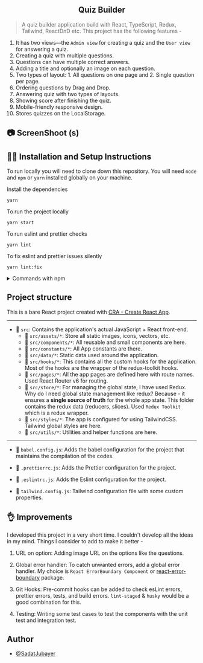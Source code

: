 <h2 align="center" >Quiz Builder</h2>

> A quiz builder application build with React, TypeScript, Redux, Tailwind, ReactDnD etc. This project has the following features -

1. It has two views—the `Admin view` for creating a quiz and the `User view` for answering a quiz.
2. Creating a quiz with multiple questions.
3. Questions can have multiple correct answers.
4. Adding a title and optionally an image on each question.
5. Two types of layout: 1. All questions on one page and 2. Single question per page.
6. Ordering questions by Drag and Drop.
7. Answering quiz with two types of layouts.
8. Showing score after finishing the quiz.
9. Mobile-friendly responsive design.
10. Stores quizzes on the LocalStorage.

## 📷 ScreenShoot (s)

## 👨‍💻 Installation and Setup Instructions

To run locally you will need to clone down this repository. You will need `node` and `npm` or `yarn` installed globally on your machine.

Install the dependencies

```shell
yarn
```

To run the project locally

```shell
yarn start
```

To run eslint and prettier checks

```shell
yarn lint
```

To fix eslint and prettier issues silently

```shell
yarn lint:fix
```

<details>
  <summary> Commands with npm</summary>

Install the dependencies

```shell
npm install
```

To run project locally

```shell
npm start
```

To run eslint and prettier checks

```shell
npm run lint
```

To fix eslint and prettier issues silently

```shell
npm run lint:fix
```

</details>

## Project structure

This is a bare React project created with [CRA - Create React App](https://create-react-app.dev/).

---

-   📁 `src`: Contains the application's actual JavaScript + React front-end.
    -   📄 `src/assets/*`: Store all static images, icons, vectors, etc.
    -   📄 `src/components/*`: All reusable and small components are here.
    -   📄 `src/constants/*`: All App constants are there.
    -   📄 `src/data/*`: Static data used around the application.
    -   📄 `src/hooks/*`: This contains all the custom hooks for the application. Most of the hooks are the wrapper of the redux-toolkit hooks.
    -   📄 `src/pages/*`: All the app pages are defined here with route names. Used React Router v6 for routing.
    -   📄 `src/store/*`: For managing the global state, I have used Redux. Why do I need global state management like redux? Because - it ensures a **single source of truth** for the whole app state. This folder contains the redux data (reducers, slices). Used `Redux Toolkit` which is a redux wrapper.
    -   📄 `src/styles/*`: The app is configured for using TailwindCSS. Tailwind global styles are here.
    -   📄 `src/utils/*`: Utilities and helper functions are here.

---

-   📄 `babel.config.js`: Adds the babel configuration for the project that maintains the compilation of the codes.

-   📄 `.prettierrc.js`: Adds the Prettier configuration for the project.

-   📄 `.eslintrc.js`: Adds the Eslint configuration for the project.

-   📄 `tailwind.config.js`: Tailwind configuration file with some custom properties.

## 👌 Improvements

I developed this project in a very short time. I couldn't develop all the ideas in my mind. Things I consider to add to make it better -

1. URL on option: Adding image URL on the options like the questions.

2. Global error handler: To catch unwanted errors, add a global error handler. My choice is `React ErrorBoundary Component` or [react-error-boundary](https://www.npmjs.com/package/react-error-boundary?activeTab=dependencies) package.

3. Git Hooks: Pre-commit hooks can be added to check esLint errors, prettier errors, tests, and build errors. `lint-staged` & `husky` would be a good combination for this.

4. Testing: Writing some test cases to test the components with the unit test and integration test.

## Author

-   [@SadatJubayer](https://www.smjubayer.me)
